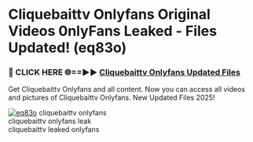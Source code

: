 # Cliquebaittv Onlyfans Original Videos 0nlyFans Leaked - Files Updated! (eq83o)

<h3>🔴 CLICK HERE 🌐==►► <a href="https://tinyurl.com/2jnfzry5" rel="nofollow">Cliquebaittv Onlyfans Updated Files</a></h3>

Get Cliquebaittv Onlyfans and all content. Now you can access all videos and pictures of Cliquebaittv Onlyfans. New Updated Files 2025!

[![eq83o](https://i.imgur.com/GyGTBgg.gif)](https://tinyurl.com/2jnfzry5)
cliquebaittv onlyfans<br>
cliquebaittv onlyfans leak<br>
cliquebaittv leaked onlyfans